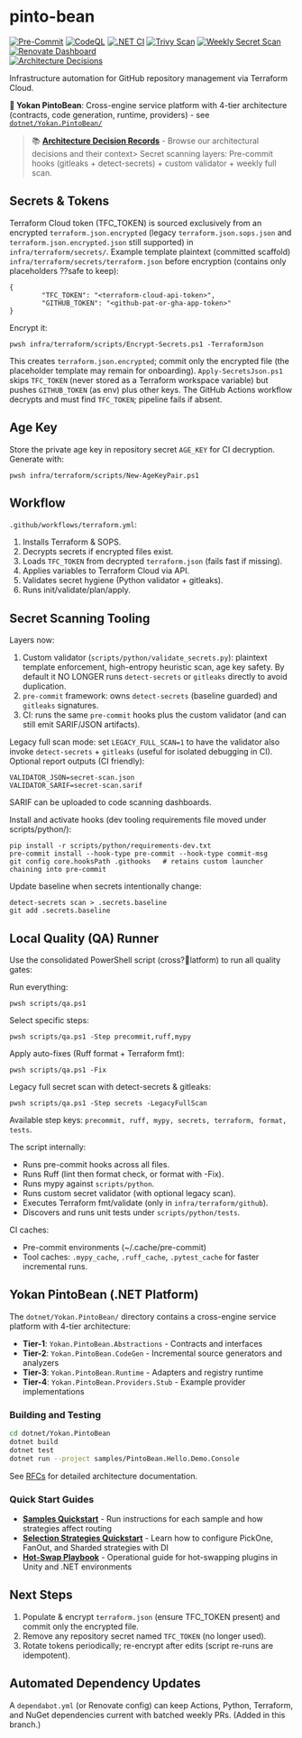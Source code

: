 # pinto-bean

[![Pre-Commit](https://github.com/GiantCroissant-Lunar/pinto-bean/actions/workflows/pre-commit.yml/badge.svg)](https://github.com/GiantCroissant-Lunar/pinto-bean/actions/workflows/pre-commit.yml)
[![CodeQL](https://github.com/GiantCroissant-Lunar/pinto-bean/actions/workflows/codeql.yml/badge.svg)](https://github.com/GiantCroissant-Lunar/pinto-bean/actions/workflows/codeql.yml)
[![.NET CI](https://github.com/GiantCroissant-Lunar/pinto-bean/actions/workflows/dotnet.yml/badge.svg)](https://github.com/GiantCroissant-Lunar/pinto-bean/actions/workflows/dotnet.yml)
[![Trivy Scan](https://github.com/GiantCroissant-Lunar/pinto-bean/actions/workflows/trivy.yml/badge.svg)](https://github.com/GiantCroissant-Lunar/pinto-bean/actions/workflows/trivy.yml)
[![Weekly Secret Scan](https://github.com/GiantCroissant-Lunar/pinto-bean/actions/workflows/weekly-secret-scan.yml/badge.svg)](https://github.com/GiantCroissant-Lunar/pinto-bean/actions/workflows/weekly-secret-scan.yml)
[![Renovate Dashboard](https://img.shields.io/badge/renovate-dashboard-brightgreen?logo=renovatebot)](https://github.com/GiantCroissant-Lunar/pinto-bean/issues)  
[![Architecture Decisions](https://img.shields.io/badge/architecture-decisions-blue?logo=readthedocs)](https://giantcroissant-lunar.github.io/pinto-bean/)

Infrastructure automation for GitHub repository management via Terraform Cloud.

**🎯 Yokan PintoBean**: Cross-engine service platform with 4-tier architecture (contracts, code generation, runtime, providers) - see [`dotnet/Yokan.PintoBean/`](dotnet/Yokan.PintoBean/)

> 📚 **[Architecture Decision Records](https://giantcroissant-lunar.github.io/pinto-bean/)** - Browse our architectural decisions and their context> Secret scanning layers: Pre-commit hooks (gitleaks + detect-secrets) + custom validator + weekly full scan.

## Secrets & Tokens

Terraform Cloud token (TFC_TOKEN) is sourced exclusively from an encrypted `terraform.json.encrypted` (legacy `terraform.json.sops.json` and `terraform.json.encrypted.json` still supported) in `infra/terraform/secrets/`. Example template plaintext (committed scaffold) `infra/terraform/secrets/terraform.json` before encryption (contains only placeholders ??safe to keep):
```
{
        "TFC_TOKEN": "<terraform-cloud-api-token>",
        "GITHUB_TOKEN": "<github-pat-or-gha-app-token>"
}
```
Encrypt it:
```
pwsh infra/terraform/scripts/Encrypt-Secrets.ps1 -TerraformJson
```
This creates `terraform.json.encrypted`; commit only the encrypted file (the placeholder template may remain for onboarding).
`Apply-SecretsJson.ps1` skips `TFC_TOKEN` (never stored as a Terraform workspace variable) but pushes `GITHUB_TOKEN` (as env) plus other keys. The GitHub Actions workflow decrypts and must find `TFC_TOKEN`; pipeline fails if absent.
## Age Key

Store the private age key in repository secret `AGE_KEY` for CI decryption. Generate with:
```
pwsh infra/terraform/scripts/New-AgeKeyPair.ps1
```

## Workflow

`.github/workflows/terraform.yml`:
1. Installs Terraform & SOPS.
2. Decrypts secrets if encrypted files exist.
3. Loads `TFC_TOKEN` from decrypted `terraform.json` (fails fast if missing).
4. Applies variables to Terraform Cloud via API.
5. Validates secret hygiene (Python validator + gitleaks).
6. Runs init/validate/plan/apply.

## Secret Scanning Tooling

Layers now:
1. Custom validator (`scripts/python/validate_secrets.py`): plaintext template enforcement, high-entropy heuristic scan, age key safety. By default it NO LONGER runs `detect-secrets` or `gitleaks` directly to avoid duplication.
2. `pre-commit` framework: owns `detect-secrets` (baseline guarded) and `gitleaks` signatures.
3. CI: runs the same `pre-commit` hooks plus the custom validator (and can still emit SARIF/JSON artifacts).

Legacy full scan mode: set `LEGACY_FULL_SCAN=1` to have the validator also invoke `detect-secrets` + `gitleaks` (useful for isolated debugging in CI).
Optional report outputs (CI friendly):
```
VALIDATOR_JSON=secret-scan.json
VALIDATOR_SARIF=secret-scan.sarif
```
SARIF can be uploaded to code scanning dashboards.

Install and activate hooks (dev tooling requirements file moved under scripts/python/):
```
pip install -r scripts/python/requirements-dev.txt
pre-commit install --hook-type pre-commit --hook-type commit-msg
git config core.hooksPath .githooks   # retains custom launcher chaining into pre-commit
```

Update baseline when secrets intentionally change:
```
detect-secrets scan > .secrets.baseline
git add .secrets.baseline
```

## Local Quality (QA) Runner

Use the consolidated PowerShell script (cross?latform) to run all quality gates:

Run everything:
```
pwsh scripts/qa.ps1
```

Select specific steps:
```
pwsh scripts/qa.ps1 -Step precommit,ruff,mypy
```

Apply auto-fixes (Ruff format + Terraform fmt):
```
pwsh scripts/qa.ps1 -Fix
```

Legacy full secret scan with detect-secrets & gitleaks:
```
pwsh scripts/qa.ps1 -Step secrets -LegacyFullScan
```

Available step keys: `precommit, ruff, mypy, secrets, terraform, format, tests`.

The script internally:
- Runs pre-commit hooks across all files.
- Runs Ruff (lint then format check, or format with -Fix).
- Runs mypy against `scripts/python`.
- Runs custom secret validator (with optional legacy scan).
- Executes Terraform fmt/validate (only in `infra/terraform/github`).
- Discovers and runs unit tests under `scripts/python/tests`.

CI caches:
- Pre-commit environments (~/.cache/pre-commit)
- Tool caches: `.mypy_cache`, `.ruff_cache`, `.pytest_cache` for faster incremental runs.

## Yokan PintoBean (.NET Platform)

The `dotnet/Yokan.PintoBean/` directory contains a cross-engine service platform with 4-tier architecture:

- **Tier-1**: `Yokan.PintoBean.Abstractions` - Contracts and interfaces
- **Tier-2**: `Yokan.PintoBean.CodeGen` - Incremental source generators and analyzers  
- **Tier-3**: `Yokan.PintoBean.Runtime` - Adapters and registry runtime
- **Tier-4**: `Yokan.PintoBean.Providers.Stub` - Example provider implementations

### Building and Testing

```bash
cd dotnet/Yokan.PintoBean
dotnet build
dotnet test
dotnet run --project samples/PintoBean.Hello.Demo.Console
```

See [RFCs](docs/rfcs/) for detailed architecture documentation.

### Quick Start Guides

- **[Samples Quickstart](docs/samples-quickstart.md)** - Run instructions for each sample and how strategies affect routing
- **[Selection Strategies Quickstart](docs/selection-strategies-quickstart.md)** - Learn how to configure PickOne, FanOut, and Sharded strategies with DI
- **[Hot-Swap Playbook](docs/hot-swap-playbook.md)** - Operational guide for hot-swapping plugins in Unity and .NET environments

## Next Steps

1. Populate & encrypt `terraform.json` (ensure TFC_TOKEN present) and commit only the encrypted file.
2. Remove any repository secret named `TFC_TOKEN` (no longer used).
3. Rotate tokens periodically; re-encrypt after edits (script re-runs are idempotent).

## Automated Dependency Updates

A `dependabot.yml` (or Renovate config) can keep Actions, Python, Terraform, and NuGet dependencies current with batched weekly PRs. (Added in this branch.)
